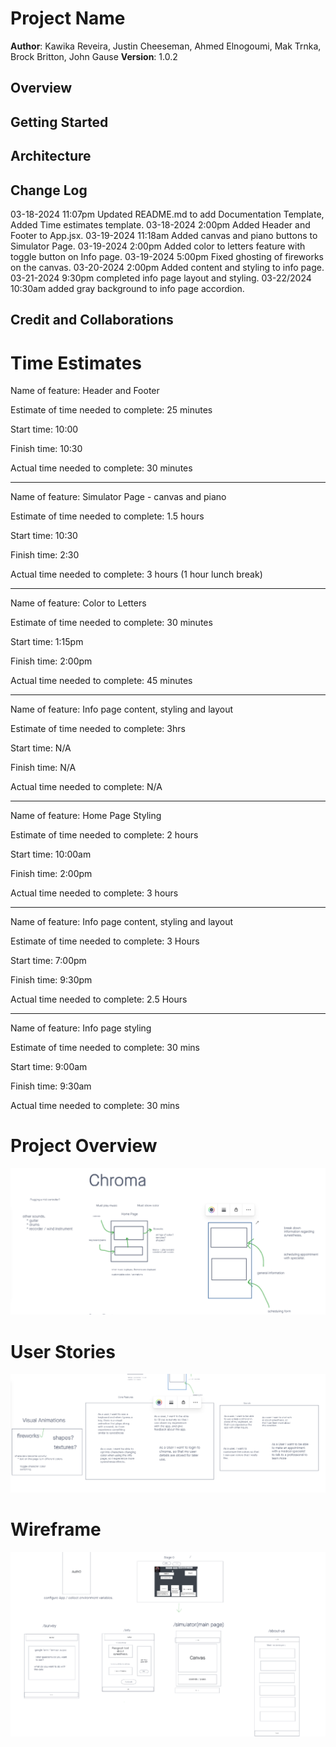 
# Project Name

**Author**: Kawika Reveira, Justin Cheeseman, Ahmed Elnogoumi, Mak Trnka, Brock Britton, John Gause
**Version**: 1.0.2

## Overview
<!-- Provide a high level overview of what this application is and why you are building it, beyond the fact that it's an assignment for this class. (i.e. What's your problem domain?) -->

## Getting Started
<!-- What are the steps that a user must take in order to build this app on their own machine and get it running? -->

## Architecture
<!-- Provide a detailed description of the application design. What technologies (languages, libraries, etc) you're using, and any other relevant design information. -->

## Change Log #

03-18-2024 11:07pm Updated README.md to add Documentation Template, Added Time estimates template.
03-18-2024 2:00pm Added Header and Footer to App.jsx.
03-19-2024 11:18am Added canvas and piano buttons to Simulator Page.
03-19-2024 2:00pm Added color to letters feature with toggle button on Info page.
03-19-2024 5:00pm Fixed ghosting of fireworks on the canvas.
03-20-2024 2:00pm Added content and styling to info page.
03-21-2024 9:30pm completed info page layout and styling.
03-22/2024 10:30am added gray background to info page accordion.

## Credit and Collaborations
<!-- Give credit (and a link) to other people or resources that helped you build this application. -->


# Time Estimates #

Name of feature: Header and Footer

Estimate of time needed to complete: 25 minutes

Start time: 10:00

Finish time: 10:30

Actual time needed to complete: 30 minutes

*************************************************************************************************************************

Name of feature: Simulator Page - canvas and piano

Estimate of time needed to complete: 1.5 hours

Start time: 10:30

Finish time: 2:30

Actual time needed to complete: 3 hours (1 hour lunch break)

*************************************************************************************************************************

Name of feature: Color to Letters

Estimate of time needed to complete: 30 minutes

Start time: 1:15pm

Finish time: 2:00pm

Actual time needed to complete: 45 minutes

*************************************************************************************************************************

Name of feature: Info page content, styling and layout

Estimate of time needed to complete: 3hrs

Start time: N/A

Finish time: N/A

Actual time needed to complete: N/A

*************************************************************************************************************************

Name of feature: Home Page Styling

Estimate of time needed to complete: 2 hours

Start time: 10:00am

Finish time: 2:00pm

Actual time needed to complete: 3 hours

*************************************************************************************************************************

Name of feature: Info page content, styling and layout

Estimate of time needed to complete: 3 Hours

Start time: 7:00pm

Finish time: 9:30pm

Actual time needed to complete: 2.5 Hours

*************************************************************************************************************************

Name of feature: Info page styling

Estimate of time needed to complete: 30 mins

Start time: 9:00am

Finish time: 9:30am

Actual time needed to complete: 30 mins


# Project Overview #

![Project Overview Image](<src/assets/Project-Overview.png>)

# User Stories #

![User Stories](<src/assets/User-Stories.png>)

# Wireframe #

![Wireframe](src/assets/Wireframe.png)